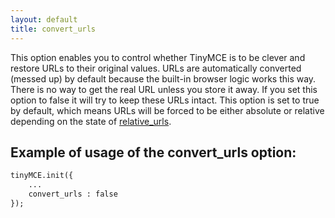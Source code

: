 ```yaml
---
layout: default
title: convert_urls
---
```


This option enables you to control whether TinyMCE is to be clever and restore URLs to their original values. URLs are automatically converted (messed up) by default because the built-in browser logic works this way. There is no way to get the real URL unless you store it away. If you set this option to false it will try to keep these URLs intact. This option is set to true by default, which means URLs will be forced to be either absolute or relative depending on the state of [relative_urls](../configuration/Configuration3x@relative_urls).

## Example of usage of the convert_urls option:

```html
tinyMCE.init({
	...
	convert_urls : false
});
```